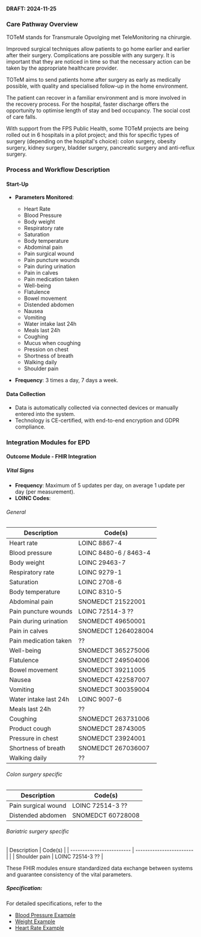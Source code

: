 **DRAFT: 2024-11-25**

### Care Pathway Overview

TOTeM stands for Transmurale Opvolging met TeleMonitoring na chirurgie.

Improved surgical techniques allow patients to go home earlier and earlier after their surgery. Complications are possible with any surgery. It is important that they are noticed in time so that the necessary action can be taken by the appropriate healthcare provider.

TOTeM aims to send patients home after surgery as early as medically possible, with quality and specialised follow-up in the home environment. 

The patient can recover in a familiar environment and is more involved in the recovery process. For the hospital, faster discharge offers the opportunity to optimise length of stay and bed occupancy. The social cost of care falls.

With support from the FPS Public Health, some TOTeM projects are being rolled out in 6 hospitals in a pilot project; and this for specific types of surgery (depending on the hospital's choice): colon surgery, obesity surgery, kidney surgery, bladder surgery, pancreatic surgery and anti-reflux surgery.

### Process and Workflow Description

#### Start-Up

- **Parameters Monitored**:
  - Heart Rate
  - Blood Pressure
  - Body weight
  - Respiratory rate
  - Saturation
  - Body temperature
  - Abdominal pain
  - Pain surgical wound
  - Pain puncture wounds
  - Pain during urination
  - Pain in calves
  - Pain medication taken
  - Well-being
  - Flatulence
  - Bowel movement
  - Distended abdomen
  - Nausea
  - Vomiting
  - Water intake last 24h
  - Meals last 24h
  - Coughing
  - Mucus when coughing
  - Pression on chest
  - Shortness of breath
  - Walking daily
  - Shoulder pain

- **Frequency**: 3 times a day, 7 days a week.

#### Data Collection

- Data is automatically collected via connected devices or manually entered into the system.
- Technology is CE-certified, with end-to-end encryption and GDPR compliance.

### Integration Modules for EPD

#### Outcome Module - FHIR Integration

##### Vital Signs

- **Frequency**: Maximum of 5 updates per day, on average 1 update per day (per measurement).
- **LOINC Codes**:

###### General

  | Description               | Code(s)                  |
  | ------------------------- | ------------------------ |
  | Heart rate                | LOINC 8867-4             |
  | Blood pressure            | LOINC 8480-6 / 8463-4    |
  | Body weight               | LOINC 29463-7            |
  | Respiratory rate          | LOINC 9279-1             |
  | Saturation                | LOINC 2708-6             |
  | Body temperature          | LOINC 8310-5             |
  | Abdominal pain            | SNOMEDCT 21522001        |
  | Pain puncture wounds      | LOINC 72514-3 ??         |
  | Pain during urination     | SNOMEDCT 49650001        |
  | Pain in calves            | SNOMEDCT 1264028004      |
  | Pain medication taken     | ??                       |
  | Well-being                | SNOMEDCT 365275006       |
  | Flatulence                | SNOMEDCT 249504006       |
  | Bowel movement            | SNOMEDCT 39211005        |
  | Nausea                    | SNOMEDCT 422587007       |
  | Vomiting                  | SNOMEDCT 300359004       |
  | Water intake last 24h     | LOINC 9007-6             |
  | Meals last 24h            | ??                       |
  | Coughing                  | SNOMEDCT 263731006       |
  | Product cough             | SNOMEDCT 28743005        |
  | Pressure in chest         | SNOMEDCT 23924001        |
  | Shortness of breath       | SNOMEDCT 267036007       |
  | Walking daily             | ??                       |

###### Colon surgery specific

  | Description               | Code(s)                  |
  | ------------------------- | ------------------------ |
  | Pain surgical wound       | LOINC 72514-3 ??         |
  | Distended abdomen         | SNOMEDCT 60728008        |

###### Bariatric surgery specific

  | Description               | Code(s)                  |
  | ------------------------- | ------------------------ |        |
  | Shoulder pain             | LOINC 72514-3 ??         |

These FHIR modules ensure standardized data exchange between systems and guarantee consistency of the vital parameters.

##### Specification:

For detailed specifications, refer to the

- [Blood Pressure Example](./Observation-BloodPressureExample.html)
- [Weight Example](./Observation-BodyWeightExample.html)
- [Heart Rate Example](./Observation-HeartRateExample.html)
